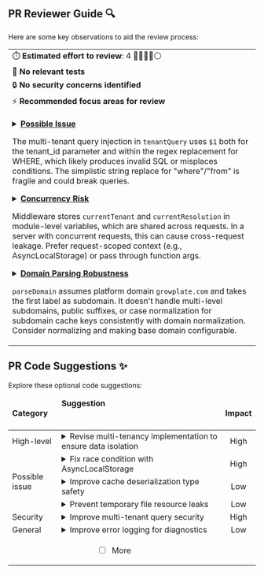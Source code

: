 ## PR Reviewer Guide 🔍

Here are some key observations to aid the review process:

<table>
<tr><td>⏱️&nbsp;<strong>Estimated effort to review</strong>: 4 🔵🔵🔵🔵⚪</td></tr>
<tr><td>🧪&nbsp;<strong>No relevant tests</strong></td></tr>
<tr><td>🔒&nbsp;<strong>No security concerns identified</strong></td></tr>
<tr><td>⚡&nbsp;<strong>Recommended focus areas for review</strong><br><br>

<details><summary><a href='https://github.com/Liam345/growplate-multi-tenant/pull/5/files#diff-43313aeb0eb48022fc73d3831252457122bdef7102ee2a79673ddfaa3742ac24R140-R167'><strong>Possible Issue</strong></a>

The multi-tenant query injection in `tenantQuery` uses `$1` both for the tenant_id parameter and within the regex replacement for WHERE, which likely produces invalid SQL or misplaces conditions. The simplistic string replace for "where"/"from" is fragile and could break queries.
</summary>

```typescript
  tenantId: string,
  baseQuery: string,
  params: QueryParameters = []
): Promise<QueryResult<T>> => {
  if (!tenantId) {
    throw new Error("Tenant ID is required for all database operations");
  }

  // Add tenant_id as the first parameter
  const tenantParams = [tenantId, ...params];

  // Inject tenant_id condition into WHERE clause or add WHERE clause
  let modifiedQuery = baseQuery;
  if (baseQuery.toLowerCase().includes("where")) {
    modifiedQuery = baseQuery.replace(
      /where/i,
      "WHERE tenant_id = $1 AND"
    );
  } else if (baseQuery.toLowerCase().includes("from")) {
    // Find the FROM clause and add WHERE after it
    modifiedQuery = baseQuery.replace(
      /(from\s+\w+)/i,
      "$1 WHERE tenant_id = $1"
    );
  }

  return query<T>(modifiedQuery, tenantParams);
};
```

</details>

<details><summary><a href='https://github.com/Liam345/growplate-multi-tenant/pull/5/files#diff-38e34820bf3adad7459b248b5a6ce5e52a66ebf780b1f46d53889369a6f8fe7dR37-R65'><strong>Concurrency Risk</strong></a>

Middleware stores `currentTenant` and `currentResolution` in module-level variables, which are shared across requests. In a server with concurrent requests, this can cause cross-request leakage. Prefer request-scoped context (e.g., AsyncLocalStorage) or pass through function args.
</summary>

```typescript
// Store tenant context for the current request
// This uses AsyncLocalStorage-like pattern for Remix
let currentTenant: TenantContext | null = null;
let currentResolution: TenantResolutionResult | null = null;

/**
 * Get current tenant from request context
 */
export function getCurrentTenant(): TenantContext | null {
  return currentTenant;
}

/**
 * Get current tenant resolution result
 */
export function getCurrentTenantResolution(): TenantResolutionResult | null {
  return currentResolution;
}

/**
 * Set current tenant context (internal use)
 */
function setCurrentTenant(
  tenant: TenantContext | null,
  resolution: TenantResolutionResult | null
) {
  currentTenant = tenant;
  currentResolution = resolution;
}
```

</details>

<details><summary><a href='https://github.com/Liam345/growplate-multi-tenant/pull/5/files#diff-833d0c8931dab023bbacbfa2797f9c2d5b59978d2086564ffd64818712b2a8ffR66-R93'><strong>Domain Parsing Robustness</strong></a>

`parseDomain` assumes platform domain `growplate.com` and takes the first label as subdomain. It doesn't handle multi-level subdomains, public suffixes, or case normalization for subdomain cache keys consistently with domain normalization. Consider normalizing and making base domain configurable.
</summary>

```typescript
// Check if this is a subdomain of our platform (e.g., restaurant.growplate.com)
const isSubdomainOfPlatform =
  parts.length >= 3 && parts.slice(-2).join(".") === "growplate.com"; // Configure this for your platform

let domain: string;
let subdomain: string | null = null;
let isCustomDomain: boolean;

if (isSubdomainOfPlatform) {
  // Extract subdomain from restaurant.growplate.com
  subdomain = parts[0];
  domain = parts.slice(1).join(".");
  isCustomDomain = false;
} else {
  // Custom domain like restaurant.com
  domain = hostPart;
  subdomain = null;
  isCustomDomain = true;
}

return {
  hostname: cleanHostname,
  domain,
  subdomain,
  port: port || null,
  isCustomDomain,
  isLocalhost: false,
};
```

</details>

</td></tr>
</table>


## PR Code Suggestions ✨

<!-- 9f47a54 -->

Explore these optional code suggestions:

<table><thead><tr><td><strong>Category</strong></td><td align=left><strong>Suggestion&nbsp; &nbsp; &nbsp; &nbsp; &nbsp; &nbsp; &nbsp; &nbsp; &nbsp; &nbsp; &nbsp; &nbsp; &nbsp; &nbsp; &nbsp; &nbsp; &nbsp; &nbsp; &nbsp; &nbsp; &nbsp; &nbsp; &nbsp; &nbsp; &nbsp; &nbsp; &nbsp; &nbsp; &nbsp; &nbsp; &nbsp; &nbsp; &nbsp; &nbsp; &nbsp; &nbsp; &nbsp; &nbsp; &nbsp; &nbsp; &nbsp; &nbsp; &nbsp; &nbsp; &nbsp; &nbsp; &nbsp; &nbsp; &nbsp; &nbsp; &nbsp; &nbsp; &nbsp; &nbsp; &nbsp; &nbsp; &nbsp; &nbsp; &nbsp; &nbsp; &nbsp; &nbsp; &nbsp; &nbsp; &nbsp; &nbsp; </strong></td><td align=center><strong>Impact</strong></td></tr><tbody><tr><td rowspan=1>High-level</td>
<td>



<details><summary>Revise multi-tenancy implementation to ensure data isolation</summary>

___

**The multi-tenancy implementation should be revised to fix critical data <br>isolation flaws. Replace the global variables in the middleware with <br><code>AsyncLocalStorage</code> to prevent data leakage between concurrent requests, and <br>substitute the unsafe regex-based query modification with a robust query builder <br>to ensure secure tenant data scoping.**


### Examples:



<details>
<summary>
<a href="https://github.com/Liam345/growplate-multi-tenant/pull/5/files#diff-38e34820bf3adad7459b248b5a6ce5e52a66ebf780b1f46d53889369a6f8fe7dR39-R65">app/middleware/tenant.ts [39-65]</a>
</summary>



```typescript
let currentTenant: TenantContext | null = null;
let currentResolution: TenantResolutionResult | null = null;

/**
 * Get current tenant from request context
 */
export function getCurrentTenant(): TenantContext | null {
  return currentTenant;
}


 ... (clipped 17 lines)
```
</details>



<details>
<summary>
<a href="https://github.com/Liam345/growplate-multi-tenant/pull/5/files#diff-43313aeb0eb48022fc73d3831252457122bdef7102ee2a79673ddfaa3742ac24R139-R167">app/lib/db.ts [139-167]</a>
</summary>



```typescript
export const tenantQuery = async <T extends QueryResultRow = any>(
  tenantId: string,
  baseQuery: string,
  params: QueryParameters = []
): Promise<QueryResult<T>> => {
  if (!tenantId) {
    throw new Error("Tenant ID is required for all database operations");
  }

  // Add tenant_id as the first parameter

 ... (clipped 19 lines)
```
</details>




### Solution Walkthrough:



#### Before:
```typescript
// app/middleware/tenant.ts
let currentTenant: TenantContext | null = null;

function setCurrentTenant(tenant: TenantContext | null) {
  currentTenant = tenant;
}

export async function tenantMiddleware(request: Request) {
    const resolution = await resolveTenant(request.hostname);
    setCurrentTenant(resolution.tenant);
    // ...
}

// app/lib/db.ts
export const tenantQuery = async (tenantId, baseQuery) => {
    let modifiedQuery = baseQuery.replace(/where/i, "WHERE tenant_id = $1 AND");
    // ... more brittle string replacement
    return query(modifiedQuery, [tenantId, ...params]);
};

```



#### After:
```typescript
// app/middleware/tenant.ts
import { AsyncLocalStorage } from 'async_hooks';

const tenantContext = new AsyncLocalStorage<TenantContext | null>();

export function getCurrentTenant() {
  return tenantContext.getStore();
}

export async function tenantMiddleware(request: Request, next: () => Promise<Response>) {
  const resolution = await resolveTenant(request.hostname);
  return tenantContext.run(resolution.tenant, next);
}

// app/lib/db.ts
import { sql } from 'slonik';

export const tenantQuery = async (tenantId, baseQuery) => {
    // Use a safe query builder that understands SQL syntax
    const finalQuery = sql.type(MyType)`${baseQuery} WHERE tenant_id = ${tenantId}`;
    return db.query(finalQuery);
};

```




<details><summary>Suggestion importance[1-10]: 10</summary>

__

Why: The suggestion correctly identifies two critical architectural flaws: the use of global variables for request context, causing data leakage between users, and an unsafe regex-based query modification for tenant isolation, which is brittle and insecure.


</details></details></td><td align=center>High

</td></tr><tr><td rowspan=3>Possible issue</td>
<td>



<details><summary>Fix race condition with AsyncLocalStorage</summary>

___

**Replace the unsafe module-level variables used for storing request context with <br><code>AsyncLocalStorage</code> to prevent race conditions and ensure request-specific data <br>isolation.**

[app/middleware/tenant.ts [37-65]](https://github.com/Liam345/growplate-multi-tenant/pull/5/files#diff-38e34820bf3adad7459b248b5a6ce5e52a66ebf780b1f46d53889369a6f8fe7dR37-R65)

```diff
-// Store tenant context for the current request
-// This uses AsyncLocalStorage-like pattern for Remix
-let currentTenant: TenantContext | null = null;
-let currentResolution: TenantResolutionResult | null = null;
+import { AsyncLocalStorage } from "async_hooks";
+
+interface TenantRequestContext {
+  tenant: TenantContext | null;
+  resolution: TenantResolutionResult | null;
+}
+
+const tenantContextStorage = new AsyncLocalStorage<TenantRequestContext>();
 
 /**
  * Get current tenant from request context
  */
 export function getCurrentTenant(): TenantContext | null {
-  return currentTenant;
+  return tenantContextStorage.getStore()?.tenant ?? null;
 }
 
 /**
  * Get current tenant resolution result
  */
 export function getCurrentTenantResolution(): TenantResolutionResult | null {
-  return currentResolution;
+  return tenantContextStorage.getStore()?.resolution ?? null;
 }
 
 /**
  * Set current tenant context (internal use)
  */
 function setCurrentTenant(
   tenant: TenantContext | null,
   resolution: TenantResolutionResult | null
 ) {
-  currentTenant = tenant;
-  currentResolution = resolution;
+  const store = tenantContextStorage.getStore();
+  if (store) {
+    store.tenant = tenant;
+    store.resolution = resolution;
+  }
 }
 
+// You will also need to wrap your middleware execution to establish the context.
+// For example, in your main middleware function:
+/*
+return async function tenantMiddleware(request: Request): Promise<{...}> {
+  return tenantContextStorage.run({ tenant: null, resolution: null }, async () => {
+    // ... existing middleware logic ...
+  });
+}
+*/
+
```



`[To ensure code accuracy, apply this suggestion manually]`


<details><summary>Suggestion importance[1-10]: 10</summary>

__

Why: This suggestion correctly identifies a critical race condition that would cause data leakage between tenants in a concurrent environment, which is a major security and functionality bug.

</details></details></td><td align=center>High

</td></tr><tr><td>



<details><summary>Improve cache deserialization type safety</summary>

___

**Improve the <code>deserialize</code> function's type safety by only attempting to <code>JSON.parse</code> <br>values that are explicitly formatted as JSON objects or arrays, preventing <br>incorrect type coercion for simple string values.**

[app/lib/redis.ts [115-124]](https://github.com/Liam345/growplate-multi-tenant/pull/5/files#diff-137bd413e7e1e4f044c6452cfef4d7116f416144278613fd0c284b1f4f6f1f00R115-R124)

```diff
 const deserialize = <T = CacheValue>(value: string | null): T | null => {
   if (value === null) return null;
+
+  // Only attempt to parse what looks like a JSON object or array.
+  if (value.startsWith('{') || value.startsWith('[')) {
+    try {
+      return JSON.parse(value) as T;
+    } catch (e) {
+      console.error("Failed to deserialize JSON from Redis:", e);
+      // Fallback to returning the raw value if it's what the type expects,
+      // otherwise it's better to return null to indicate a failure.
+      return value as T;
+    }
+  }
   
-  try {
-    return JSON.parse(value) as T;
-  } catch {
-    // If parsing fails, return as string
-    return value as T;
-  }
+  // For primitive types stored as strings (e.g. numbers, booleans, or just strings)
+  // that were not JSON.stringified objects/arrays.
+  return value as T;
 };
```


- [ ] **Apply / Chat** <!-- /improve --apply_suggestion=2 -->


<details><summary>Suggestion importance[1-10]: 6</summary>

__

Why: The suggestion improves the robustness of the cache deserialization logic, preventing subtle type-related bugs by making the parsing behavior more explicit and less prone to accidental type coercion.

</details></details></td><td align=center>Low

</td></tr><tr><td>



<details><summary>Prevent temporary file resource leaks</summary>

___

**Use a <code>finally</code> block to ensure the temporary file <code>temp-db-test.js</code> is always <br>deleted, even if the TypeScript compilation check fails and causes an early <br>return.**

[scripts/test-connections.cjs [128-149]](https://github.com/Liam345/growplate-multi-tenant/pull/5/files#diff-319962d25975552da655a029cc5a4f8ae1fb3520cedeafe1f7ba69ad3797094fR128-R149)

```diff
+const tempFilePath = path.join(process.cwd(), 'temp-db-test.js');
 try {
-  execSync('npx tsc --noEmit', { cwd: process.cwd(), stdio: 'pipe' });
-  log.success('TypeScript compilation successful');
-} catch (error) {
-  log.error('TypeScript compilation failed');
-  console.log(error.stdout?.toString() || error.stderr?.toString());
-  return false;
+  // ... (code to write temp file) ...
+
+  try {
+    execSync('npx tsc --noEmit', { cwd: process.cwd(), stdio: 'pipe' });
+    log.success('TypeScript compilation successful');
+  } catch (error) {
+    log.error('TypeScript compilation failed');
+    console.log(error.stdout?.toString() || error.stderr?.toString());
+    return false;
+  }
+  
+  log.info('Running connection tests...');
+  
+  // ... (logging instructions) ...
+  
+  return true;
+} finally {
+  // Clean up
+  if (require('fs').existsSync(tempFilePath)) {
+    require('fs').unlinkSync(tempFilePath);
+  }
 }
 
-log.info('Running connection tests...');
-
-// Note: Actual connection tests require database servers to be running
-// We'll provide instructions instead of failing
-log.warning('Database connection tests require running PostgreSQL and Redis servers');
-log.info('To test connections manually:');
-log.info('1. Start PostgreSQL: brew services start postgresql (macOS) or docker run postgres');
-log.info('2. Start Redis: brew services start redis (macOS) or docker run redis');
-log.info('3. Copy .env.example to .env and update credentials');
-log.info('4. Run: node temp-db-test.js');
-
-// Clean up
-require('fs').unlinkSync(path.join(process.cwd(), 'temp-db-test.js'));
-
```



`[To ensure code accuracy, apply this suggestion manually]`


<details><summary>Suggestion importance[1-10]: 6</summary>

__

Why: The suggestion correctly identifies a resource leak where a temporary file is not deleted on a specific failure path. Using a `finally` block is the correct pattern to ensure cleanup, improving the script's robustness.


</details></details></td><td align=center>Low

</td></tr><tr><td rowspan=1>Security</td>
<td>



<details><summary>Improve multi-tenant query security</summary>

___

**Refactor the <code>tenantQuery</code> function to remove the brittle regex-based query <br>modification and instead require developers to explicitly include a <code>tenant_id = </code><br><code>$1</code> clause for improved security and robustness.**

[app/lib/db.ts [139-167]](https://github.com/Liam345/growplate-multi-tenant/pull/5/files#diff-43313aeb0eb48022fc73d3831252457122bdef7102ee2a79673ddfaa3742ac24R139-R167)

```diff
 export const tenantQuery = async <T extends QueryResultRow = any>(
   tenantId: string,
   baseQuery: string,
   params: QueryParameters = []
 ): Promise<QueryResult<T>> => {
   if (!tenantId) {
     throw new Error("Tenant ID is required for all database operations");
   }
 
+  // Ensure the query is designed for multi-tenancy.
+  if (!baseQuery.includes("tenant_id = $1")) {
+    console.error("Security risk: tenantQuery called with a query that does not include 'tenant_id = $1'. Query:", baseQuery);
+    throw new Error("Query is not properly tenant-scoped. It must include 'tenant_id = $1'.");
+  }
+
   // Add tenant_id as the first parameter
   const tenantParams = [tenantId, ...params];
   
-  // Inject tenant_id condition into WHERE clause or add WHERE clause
-  let modifiedQuery = baseQuery;
-  if (baseQuery.toLowerCase().includes("where")) {
-    modifiedQuery = baseQuery.replace(
-      /where/i,
-      "WHERE tenant_id = $1 AND"
-    );
-  } else if (baseQuery.toLowerCase().includes("from")) {
-    // Find the FROM clause and add WHERE after it
-    modifiedQuery = baseQuery.replace(
-      /(from\s+\w+)/i,
-      "$1 WHERE tenant_id = $1"
-    );
-  }
-
-  return query<T>(modifiedQuery, tenantParams);
+  return query<T>(baseQuery, tenantParams);
 };
```


- [ ] **Apply / Chat** <!-- /improve --apply_suggestion=4 -->


<details><summary>Suggestion importance[1-10]: 9</summary>

__

Why: The suggestion addresses a significant security risk where the automatic injection of `tenant_id` could fail on complex queries, potentially leading to data leakage between tenants.

</details></details></td><td align=center>High

</td></tr><tr><td rowspan=1>General</td>
<td>



<details><summary>Improve error logging for diagnostics</summary>

___

**Improve error logging for the <code>execSync</code> command by printing both <code>stdout</code> and <br><code>stderr</code> in the <code>catch</code> block, ensuring all diagnostic information is visible on <br>failure.**

[scripts/test-connections.cjs [128-135]](https://github.com/Liam345/growplate-multi-tenant/pull/5/files#diff-319962d25975552da655a029cc5a4f8ae1fb3520cedeafe1f7ba69ad3797094fR128-R135)

```diff
 try {
   execSync('npx tsc --noEmit', { cwd: process.cwd(), stdio: 'pipe' });
   log.success('TypeScript compilation successful');
 } catch (error) {
   log.error('TypeScript compilation failed');
-  console.log(error.stdout?.toString() || error.stderr?.toString());
+  const stdout = error.stdout?.toString();
+  const stderr = error.stderr?.toString();
+  if (stdout) console.log('STDOUT:\n', stdout);
+  if (stderr) console.log('STDERR:\n', stderr);
   return false;
 }
```


- [ ] **Apply / Chat** <!-- /improve --apply_suggestion=5 -->


<details><summary>Suggestion importance[1-10]: 5</summary>

__

Why: The suggestion correctly points out that logging only `stdout` or `stderr` can hide information. The proposed change to log both streams improves the script's diagnostic output, which is a valuable quality improvement for a test script.


</details></details></td><td align=center>Low

</td></tr>
<tr><td align="center" colspan="2">

- [ ] More <!-- /improve --more_suggestions=true -->

</td><td></td></tr></tbody></table>

